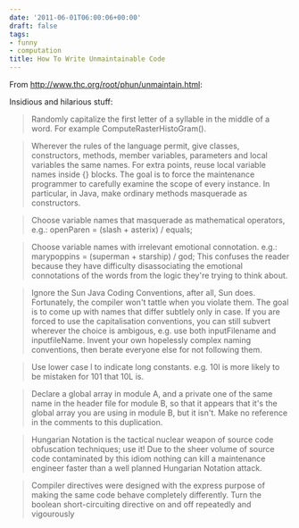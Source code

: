 ```yaml
---
date: '2011-06-01T06:00:06+00:00'
draft: false
tags:
- funny
- computation
title: How To Write Unmaintainable Code
---
```


From http://www.thc.org/root/phun/unmaintain.html:

Insidious and hilarious stuff:

>Randomly capitalize the first letter of a syllable in the middle of a word. For example ComputeRasterHistoGram().

<p/>

>Wherever the rules of the language permit, give classes, constructors, methods, member variables, parameters and local variables the same names. For extra points, reuse local variable names inside {} blocks. The goal is to force the maintenance programmer to carefully examine the scope of every instance. In particular, in Java, make ordinary methods masquerade as constructors.

<p/>

>Choose variable names that masquerade as mathematical operators, e.g.:
openParen = (slash + asterix) / equals;

<p/>

>Choose variable names with irrelevant emotional connotation. e.g.:
marypoppins = (superman + starship) / god;
This confuses the reader because they have difficulty disassociating the emotional connotations of the words from the logic they're trying to think about.

<p/>

>Ignore the Sun Java Coding Conventions, after all, Sun does. Fortunately, the compiler won't tattle when you violate them. The goal is to come up with names that differ subtlely only in case. If you are forced to use the capitalisation conventions, you can still subvert wherever the choice is ambigous, e.g. use both inputFilename and inputfileName. Invent your own hopelessly complex naming conventions, then berate everyone else for not following them.

<p/>

>Use lower case l to indicate long constants. e.g. 10l is more likely to be mistaken for 101 that 10L is.

<p/>

>Declare a global array in module A, and a private one of the same name in the header file for module B, so that it appears that it's the global array you are using in module B, but it isn't. Make no reference in the comments to this duplication.

<p/>

>Hungarian Notation is the tactical nuclear weapon of source code obfuscation techniques; use it! Due to the sheer volume of source code contaminated by this idiom nothing can kill a maintenance engineer faster than a well planned Hungarian Notation attack.

<p/>

>Compiler directives were designed with the express purpose of making the same code behave completely differently. Turn the boolean short-circuiting directive on and off repeatedly and vigourously
